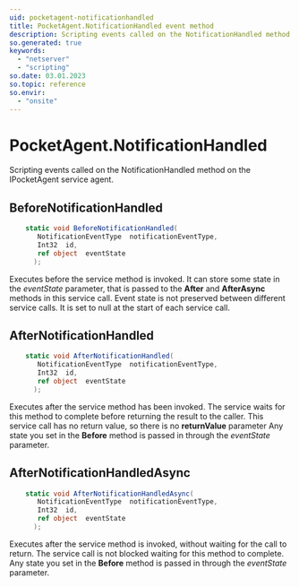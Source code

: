 ```yaml
---
uid: pocketagent-notificationhandled
title: PocketAgent.NotificationHandled event method
description: Scripting events called on the NotificationHandled method on the PocketAgent service agent.
so.generated: true
keywords:
  - "netserver"
  - "scripting"
so.date: 03.01.2023
so.topic: reference
so.envir:
  - "onsite"
---
```

# PocketAgent.NotificationHandled

Scripting events called on the <see cref='M:SuperOffice.CRM.Services.IPocketAgent.NotificationHandled'>NotificationHandled</see> method on the <see cref='IPocketAgent'>IPocketAgent</see>  service agent.

## BeforeNotificationHandled
```cs
    static void BeforeNotificationHandled(
       NotificationEventType  notificationEventType,
       Int32  id,
       ref object  eventState
      );
```
Executes before the service method is invoked.
It can store some state in the *eventState* parameter, that is passed to the **After** and **AfterAsync** methods in this service call.
Event state is not preserved between different service calls. It is set to null at the start of each service call.
## AfterNotificationHandled
```cs
    static void AfterNotificationHandled(
       NotificationEventType  notificationEventType,
       Int32  id,
       ref object  eventState
      );
```
Executes after the service method has been invoked. The service waits for this method to complete before returning the result to the caller.
This service call has no return value, so there is no **returnValue** parameter
Any state you set in the **Before** method is passed in through the *eventState* parameter.
## AfterNotificationHandledAsync
```cs
    static void AfterNotificationHandledAsync(
       NotificationEventType  notificationEventType,
       Int32  id,
       ref object  eventState
      );
```
Executes after the service method is invoked, without waiting for the call to return.
The service call is not blocked waiting for this method to complete.
Any state you set in the **Before** method is passed in through the *eventState* parameter.

